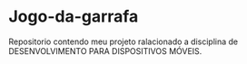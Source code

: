 # Jogo-da-garrafa
Repositorio contendo meu projeto ralacionado a disciplina de DESENVOLVIMENTO PARA DISPOSITIVOS MÓVEIS.
